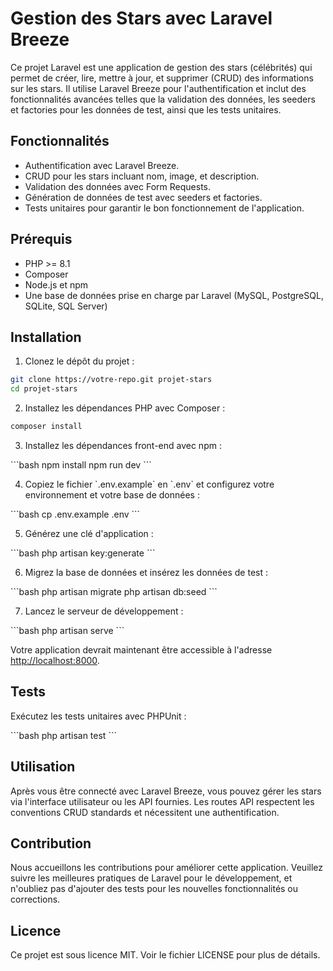 # Gestion des Stars avec Laravel Breeze

Ce projet Laravel est une application de gestion des stars (célébrités) qui permet de créer, lire, mettre à jour, et
supprimer (CRUD) des informations sur les stars. Il utilise Laravel Breeze pour l'authentification et inclut des
fonctionnalités avancées telles que la validation des données, les seeders et factories pour les données de test, ainsi
que les tests unitaires.

## Fonctionnalités

- Authentification avec Laravel Breeze.
- CRUD pour les stars incluant nom, image, et description.
- Validation des données avec Form Requests.
- Génération de données de test avec seeders et factories.
- Tests unitaires pour garantir le bon fonctionnement de l'application.

## Prérequis

- PHP >= 8.1
- Composer
- Node.js et npm
- Une base de données prise en charge par Laravel (MySQL, PostgreSQL, SQLite, SQL Server)

## Installation

1. Clonez le dépôt du projet :

```bash
git clone https://votre-repo.git projet-stars
cd projet-stars
```

2. Installez les dépendances PHP avec Composer :

```bash
composer install
```

3. Installez les dépendances front-end avec npm :

\`\`\`bash
npm install
npm run dev
\`\`\`

4. Copiez le fichier \`.env.example\` en \`.env\` et configurez votre environnement et votre base de données :

\`\`\`bash
cp .env.example .env
\`\`\`

5. Générez une clé d'application :

\`\`\`bash
php artisan key:generate
\`\`\`

6. Migrez la base de données et insérez les données de test :

\`\`\`bash
php artisan migrate
php artisan db:seed
\`\`\`

7. Lancez le serveur de développement :

\`\`\`bash
php artisan serve
\`\`\`

Votre application devrait maintenant être accessible à l'adresse [http://localhost:8000](http://localhost:8000).

## Tests

Exécutez les tests unitaires avec PHPUnit :

\`\`\`bash
php artisan test
\`\`\`

## Utilisation

Après vous être connecté avec Laravel Breeze, vous pouvez gérer les stars via l'interface utilisateur ou les API
fournies. Les routes API respectent les conventions CRUD standards et nécessitent une authentification.

## Contribution

Nous accueillons les contributions pour améliorer cette application. Veuillez suivre les meilleures pratiques de Laravel
pour le développement, et n'oubliez pas d'ajouter des tests pour les nouvelles fonctionnalités ou corrections.

## Licence

Ce projet est sous licence MIT. Voir le fichier LICENSE pour plus de détails.
